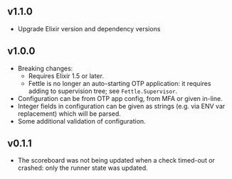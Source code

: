 ## v1.1.0
* Upgrade Elixir version and dependency versions

## v1.0.0

* Breaking changes:
  * Requires Elixir 1.5 or later.
  * Fettle is no longer an auto-starting OTP application: it requires adding to supervision tree; see `Fettle.Supervisor`. 
* Configuration can be from OTP app config, from MFA or given in-line.
* Integer fields in configuration can be given as strings (e.g. via ENV var replacement) which will be parsed.
* Some additional validation of configuration.


## v0.1.1

* The scoreboard was not being updated when a check timed-out or crashed: only the runner state was updated.
